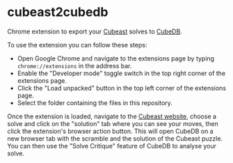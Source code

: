 # cubeast2cubedb
Chrome extension to export your [Cubeast](https://app.cubeast.com) solves to [CubeDB](https://www.cubedb.net).

To use the extension you can follow these steps:

- Open Google Chrome and navigate to the extensions page by typing `chrome://extensions` in the address bar.
- Enable the "Developer mode" toggle switch in the top right corner of the extensions page.
- Click the "Load unpacked" button in the top left corner of the extensions page.
- Select the folder containing the files in this repository.

Once the extension is loaded, navigate to the [Cubeast website](https://app.cubeast.com/), choose a solve and click on the "solution" tab where you can see your moves, then click the extension's browser action button. This will open CubeDB on a new browser tab with the scramble and the solution of the Cubeast puzzle. You can then use the "Solve Critique" feature of CubeDB to analyse your solve.
